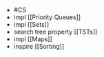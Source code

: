 - #CS
- impl [[Priority Queues]]
- impl [[Sets]]
- search tree property [[TSTs]]
- impl [[Maps]]
- inspire [[Sorting]]